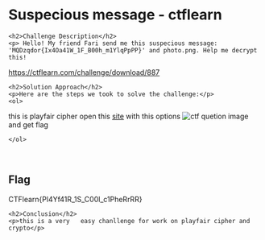 
<!DOCTYPE html>
<html>

<body>
    <h1>Suspecious message
- ctflearn</h1>

    <h2>Challenge Description</h2>
    <p> Hello! My friend Fari send me this suspecious message: 'MQDzqdor{Ix4Oa41W_1F_B00h_m1YlqPpPP}' and photo.png. Help me decrypt this!
 https://ctflearn.com/challenge/download/887
</p>
 
    <h2>Solution Approach</h2>
    <p>Here are the steps we took to solve the challenge:</p>
    <ol>
this is playfair cipher open this <a href="https://www.boxentriq.com/code-breaking/playfair-cipher       
">site</a> with this options 
 <img src=" https://cybersecctf.github.io/blog/2024/practice/ctflearn/Suspeciousmessage/Screenshot 2024-05-10 123419.png" alt="ctf quetion image" class="inline"/>
and get flag

    
    </ol>
<br>
    <h2>Flag</h2>
    <p class="flag">CTFlearn{Pl4Yf41R_1S_C00l_c1PheRrRR}


</p>

    <h2>Conclusion</h2>
    <p>this is a very   easy chanllenge for work on playfair cipher and crypto</p>
</body>
</html>



